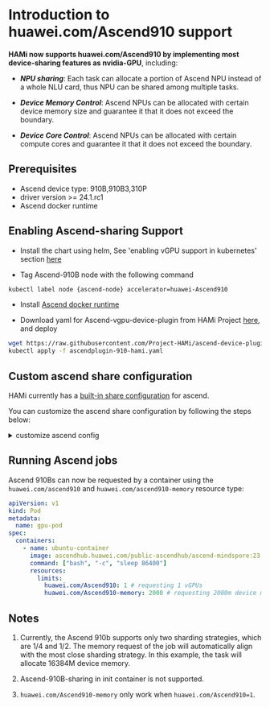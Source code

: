 # Introduction to huawei.com/Ascend910 support

**HAMi now supports huawei.com/Ascend910 by implementing most device-sharing features as nvidia-GPU**, including:

* **_NPU sharing_**: Each task can allocate a portion of Ascend NPU instead of a whole NLU card, thus NPU can be shared among multiple tasks.

* **_Device Memory Control_**: Ascend NPUs can be allocated with certain device memory size and guarantee it that it does not exceed the boundary.

* **_Device Core Control_**: Ascend NPUs can be allocated with certain compute cores and guarantee it that it does not exceed the boundary.

## Prerequisites

* Ascend device type: 910B,910B3,310P
* driver version >= 24.1.rc1
* Ascend docker runtime

## Enabling Ascend-sharing Support

* Install the chart using helm, See 'enabling vGPU support in kubernetes' section [here](https://github.com/Project-HAMi/HAMi#enabling-vgpu-support-in-kubernetes)

* Tag Ascend-910B node with the following command

```bash
kubectl label node {ascend-node} accelerator=huawei-Ascend910
```

* Install [Ascend docker runtime](https://gitee.com/ascend/ascend-docker-runtime)

* Download yaml for Ascend-vgpu-device-plugin from HAMi Project [here](https://github.com/Project-HAMi/ascend-device-plugin/blob/master/build/ascendplugin-910-hami.yaml), and deploy

```bash
wget https://raw.githubusercontent.com/Project-HAMi/ascend-device-plugin/master/build/ascendplugin-910-hami.yaml
kubectl apply -f ascendplugin-910-hami.yaml
```

## Custom ascend share configuration

HAMi currently has a [built-in share configuration](https://github.com/Project-HAMi/HAMi/blob/master/charts/hami/templates/scheduler/device-configmap.yaml) for ascend.

You can customize the ascend share configuration by following the steps below:

<details>
  <summary>customize ascend config</summary>

  ### Create a new directory in hami charts

  The directory structure is as follows:

  ```bash
  tree -L 1
  .
  ├── Chart.yaml
  ├── files
  ├── templates
  └── values.yaml
  ```

  ### Create device-config.yaml

  The content is as follows:

  ```yaml
  vnpus:
  - chipName: 910B
  commonWord: Ascend910A
  resourceName: huawei.com/Ascend910A
  resourceMemoryName: huawei.com/Ascend910A-memory
  memoryAllocatable: 32768
  memoryCapacity: 32768
  aiCore: 30
  templates:
    - name: vir02
      memory: 2184
      aiCore: 2
    - name: vir04
      memory: 4369
      aiCore: 4
    - name: vir08
      memory: 8738
      aiCore: 8
    - name: vir16
      memory: 17476
      aiCore: 16
  - chipName: 910B3
  commonWord: Ascend910B
  resourceName: huawei.com/Ascend910B
  resourceMemoryName: huawei.com/Ascend910B-memory
  memoryAllocatable: 65536
  memoryCapacity: 65536
  aiCore: 20
  aiCPU: 7
  templates:
    - name: vir05_1c_16g
      memory: 16384
      aiCore: 5
      aiCPU: 1
    - name: vir10_3c_32g
      memory: 32768
      aiCore: 10
      aiCPU: 3
  - chipName: 310P3
  commonWord: Ascend310P
  resourceName: huawei.com/Ascend310P
  resourceMemoryName: huawei.com/Ascend310P-memory
  memoryAllocatable: 21527
  memoryCapacity: 24576
  aiCore: 8
  aiCPU: 7
  templates:
    - name: vir01
      memory: 3072
      aiCore: 1
      aiCPU: 1
    - name: vir02
      memory: 6144
      aiCore: 2
      aiCPU: 2
    - name: vir04
      memory: 12288
      aiCore: 4
      aiCPU: 4
  ```

  ### Install and update with Helm

  Helm installation and updates will be based on the configuration in this file, overwriting the built-in configuration of Helm.

</details>

## Running Ascend jobs

Ascend 910Bs can now be requested by a container
using the `huawei.com/ascend910` and `huawei.com/ascend910-memory` resource type:

```yaml
apiVersion: v1
kind: Pod
metadata:
  name: gpu-pod
spec:
  containers:
    - name: ubuntu-container
      image: ascendhub.huawei.com/public-ascendhub/ascend-mindspore:23.0.RC3-centos7
      command: ["bash", "-c", "sleep 86400"]
      resources:
        limits:
          huawei.com/Ascend910: 1 # requesting 1 vGPUs
          huawei.com/Ascend910-memory: 2000 # requesting 2000m device memory
```

## Notes

1. Currently, the Ascend 910b supports only two sharding strategies, which are 1/4 and 1/2. The memory request of the job will automatically align with the most close sharding strategy. In this example, the task will allocate 16384M device memory.

1. Ascend-910B-sharing in init container is not supported.

1. `huawei.com/Ascend910-memory` only work when `huawei.com/Ascend910=1`.
